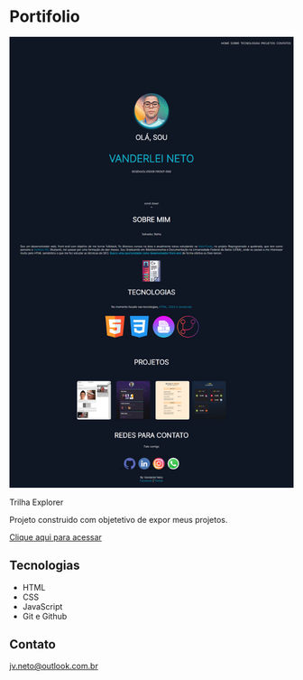 # Portifolio

![preview](img/capa-portifolio.png)

Trilha Explorer

Projeto construido com objetetivo de expor meus projetos.

[ Clique aqui para acessar](https://josevanderleineto.github.io/portifolio/)

## Tecnologias

- HTML
- CSS
- JavaScript 
- Git e Github

## Contato

jv.neto@outlook.com.br
